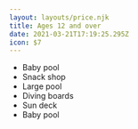 ```yaml
---
layout: layouts/price.njk
title: Ages 12 and over
date: 2021-03-21T17:19:25.295Z
icon: $7
---
```

* Baby pool
* Snack shop
* Large pool
* Diving boards
* Sun deck
* Baby pool